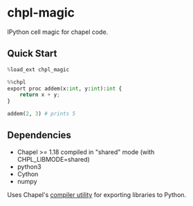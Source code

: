 # chpl-magic

IPython cell magic for chapel code.

## Quick Start
```python
%load_ext chpl_magic
```

```python
%%chpl
export proc addem(x:int, y:int):int {
    return x + y;
}
```

```python
addem(2, 3) # prints 5
```

## Dependencies
* Chapel >= 1.18 compiled in "shared" mode (with CHPL_LIBMODE=shared)
* python3
* Cython
* numpy

Uses Chapel's [compiler utility](https://chapel-lang.org/docs/technotes/libraries.html#using-your-library-in-python) for exporting libraries to Python.